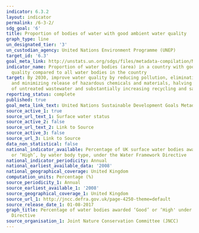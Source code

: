 ```yaml
---
indicator: 6.3.2
layout: indicator
permalink: /6-3-2/
sdg_goal: '6'
title: Proportion of bodies of water with good ambient water quality
graph_type: line
un_designated_tier: '3'
un_custodian_agency: United Nations Environment Programme (UNEP)
target_id: '6.3'
goal_meta_link: http://unstats.un.org/sdgs/files/metadata-compilation/Metadata-Goal-6.pdf
indicator_name: Proportion of water bodies (area) in a country with good ambient water
  quality compared to all water bodies in the country
target: By 2030, improve water quality by reducing pollution, eliminating dumping
  and minimizing release of hazardous chemicals and materials, halving the proportion
  of untreated wastewater and substantially increasing recycling and safe reuse globally
reporting_status: complete
published: true
goal_meta_link_text: United Nations Sustainable Development Goals Metadata (pdf 428kB)
source_active_1: true
source_url_text_1: Surface water status
source_active_2: false
source_url_text_2: Link to Source
source_active_3: false
source_url_3: Link to Source
data_non_statistical: false
national_indicator_available: Percentage of UK surface water bodies awarded ‘Good’
  or ‘High’, by water body type, under the Water Framework Directive
national_indicator_periodicity: Annual
national_earliest_available_data: '2008'
national_geographical_coverage: United Kingdom
computation_units: Percentage (%)
source_periodicity_1: Annual
source_earliest_available_1: '2008'
source_geographical_coverage_1: United Kingdom
source_url_1: http://jncc.defra.gov.uk/page-4250-theme=default
source_release_date_1: 01-08-2017
graph_title: Percentage of water bodies awarded ‘Good’ or ‘High' under the Water Framework
  Directive
source_organisation_1: Joint Nature Conservation Committee (JNCC)
---
```

